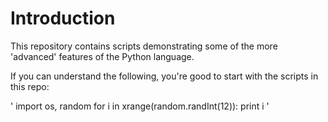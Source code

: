 # Introduction #

This repository contains scripts demonstrating some of the more 'advanced' features of the Python language.

If you can understand the following, you're good to start with the scripts in this repo: 

'
import os, random
for i in xrange(random.randInt(12)):
	print i
'